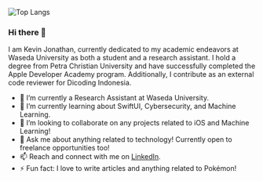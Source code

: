 ![Top Langs](https://github-readme-stats.vercel.app/api/top-langs/?username=KevinJonathan30&layout=compact&langs_count=6&theme=transparent)

### Hi there 👋

I am Kevin Jonathan, currently dedicated to my academic endeavors at Waseda University as both a student and a research assistant. I hold a degree from Petra Christian University and have successfully completed the Apple Developer Academy program. Additionally, I contribute as an external code reviewer for Dicoding Indonesia.

- 🔭 I’m currently a Research Assistant at Waseda University.
- 🌱 I’m currently learning about SwiftUI, Cybersecurity, and Machine Learning.
- 👯 I’m looking to collaborate on any projects related to iOS and Machine Learning!
- 💬 Ask me about anything related to technology! Currently open to freelance opportunities too!
- 📫 Reach and connect with me on [LinkedIn](https://www.linkedin.com/in/kevinjonathan3010/).
- ⚡ Fun fact: I love to write articles and anything related to Pokémon!
